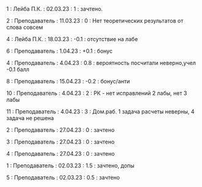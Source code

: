 1 : Лейба П.К. : 02.03.23 : 1 : зачтено.

2 : Преподаватель : 11.03.23 : 0 : Нет теоретических результатов от слова совсем

4 : Лейба П.К. : 18.03.23 : -0.1 : отсутствие на лабе

6 : Преподаватель : 1.04.23 : +0.1 : бонус

4 : Преподаватель : 4.04.23 : 0.8 : вероятность посчитали неверно,учел -0.1 балл

8 : Преподаватель : 15.04.23 : -0.2 : бонус/анти

10 : Преподаватель : 4.04.23 : 2 : РК - нет исправлений 2 лабы, нет 3 лабы

11 : Преподаватель : 4.04.23 : 3 : Дом.раб. 1 задача расчеты неверны, 4 задача не решена

2 : Преподаватель : 27.04.23 : 0 : зачтено

3 : Преподаватель : 27.04.23 : 0 : зачтено

4 : Преподаватель : 27.04.23 : 0 : зачтено

1 : Преподаватель : 02.03.23 : 1.5 : зачтено, допы

5 : Преподаватель : 02.03.23 : 0.5 : зачтено
